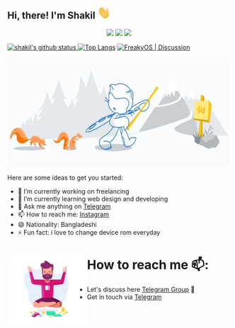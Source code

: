## Hi, there! I'm Shakil  <img src="https://github.com/mdkaiom95/mdkaiom95/blob/master/Hi.gif" width="30px">


<p align="center">
<a href="https://github.com/mdkaiom95"> <img src="https://img.shields.io/badge/-Github-000?style=flat&logo=Github&logoColor=white" /></a>
<a href="https://www.instagram.com/md_kaium_hossain"> <img src="https://img.shields.io/badge/-Instagram-c13584?style=flat&labelColor=c13584&logo=instagram&logoColor=white" /></a>
<a href="mailto:mdkaiom95@gmail.com"> <img src="https://img.shields.io/badge/-Gmail-c14438?style=flat&logo=Gmail&logoColor=white" /></p></a>

[![shakil's github status](https://github-readme-stats.vercel.app/api?username=mdkaiom95&show_icons=true&count_private=true&hide_border=false&title_color=eb0029&icon_color=eb0029&include_all_commits=true)
![Top Langs](https://github-readme-stats.vercel.app/api/top-langs/?username=mdkaiom95&layout=compact&hide_border=false&title_color=eb0029)](https://github.com/mdkaiom95) 
<a href="https://t.me/freakyos"><img alt="FreakyOS | Discussion" src="https://img.shields.io/badge/dynamic/json?logo=telegram&label=%40freakyos&labelColor=282c34&suffix=+members&color=eb0029&query=%24.data.totalSubs&url=https%3A%2F%2Fapi.spencerwoo.com%2Fsubstats%2F%3Fsource%3Dtelegram%26queryKey%3Dfreakyos&longCache=true"/></a>

<img align="center" width="500" height="250"
src="https://github.com/mdkaiom95/mdkaiom95/blob/master/Logo.png?raw=true">

Here are some ideas to get you started:

- 🔭 I’m currently working on freelancing
- 🌱 I’m currently learning web design and developing
- 💬 Ask me anything on <a href="https://t.me/Shakil29">Telegram</a>
- 📫 How to reach me: <a href="https://www.instagram.com/md_kaium_hossain">Instagram<a/>
- 😄 Nationality: Bangladeshi
- ⚡ Fun fact: i love to change device rom everyday 
  
# How to reach me 📫: <img align="left" width="180" height="150" src="https://github.com/mdkaiom95/mdkaiom95/blob/master/080f909da46192c0db62b76330302b0c.gif?raw=true">
- Let's discuss here <a href="https://t.me/AlpineProton"> Telegram Group</a> 🏓
- Get in touch via <a href="https://t.me/Shakil29">Telegram</a>
